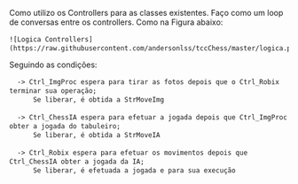 

  Como utilizo os Controllers para as classes existentes.
  Faço como um loop de conversas entre os controllers.
  Como na Figura abaixo:
  
    ![Logica Controllers](https://raw.githubusercontent.com/andersonlss/tccChess/master/logica.png)
    
  Seguindo as condições:
      
      -> Ctrl_ImgProc espera para tirar as fotos depois que o Ctrl_Robix terminar sua operação;
          Se liberar, é obtida a StrMoveImg
      
      -> Ctrl_ChessIA espera para efetuar a jogada depois que Ctrl_ImgProc obter a jogada do tabuleiro;
          Se liberar, é obtida a StrMoveIA
          
      -> Ctrl_Robix espera para efetuar os movimentos depois que Ctrl_ChessIA obter a jogada da IA;
          Se liberar, é efetuada a jogada e para sua execução
